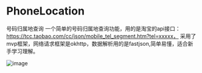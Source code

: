 # PhoneLocation
号码归属地查询
一个简单的号码归属地查询功能，用的是淘宝的api接口：https://tcc.taobao.com/cc/json/mobile_tel_segment.htm?tel=xxxxx，
采用了mvp框架，网络请求框架是okhttp，数据解析用的是fastjson,简单易懂，适合新手学习理解。


![image](https://github.com/allenwithcj/PhoneLocation/blob/master/image/screen.png)
